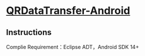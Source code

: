 [QRDataTransfer-Android](http://kepudasai.cdstm.cn/2014/index.php?kepu-detail-2518)
==================================================


Instructions
--------------------------------------

Complie Requirement：Eclipse ADT，Android SDK 14+

